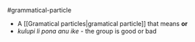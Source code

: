 #grammatical-particle
- A [[Gramatical particles|gramatical particle]] that means **or**
- *kulupi li pona anu ike* - the group is good or bad